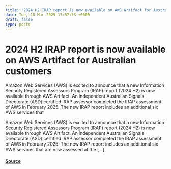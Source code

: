 ```yaml
---
title: "2024 H2 IRAP report is now available on AWS Artifact for Australian customers"
date: Tue, 18 Mar 2025 17:57:53 +0000
draft: false
type: posts
---
```

# 2024 H2 IRAP report is now available on AWS Artifact for Australian customers





Amazon Web Services (AWS)&nbsp;is excited to announce that a new Information Security Registered Assessors Program (IRAP) report (2024 H2) is now available through&nbsp;AWS Artifact.&nbsp;An independent&nbsp;Australian Signals Directorate (ASD) certified IRAP assessor&nbsp;completed the IRAP assessment of AWS in February 2025. The new IRAP report includes an additional six AWS services that

Amazon Web Services (AWS) is excited to announce that a new Information Security Registered Assessors Program (IRAP) report (2024 H2) is now available through AWS Artifact. An independent Australian Signals Directorate (ASD) certified IRAP assessor completed the IRAP assessment of AWS in February 2025. The new IRAP report includes an additional six AWS services that are now assessed at the \[…\]

#### [Source](https://aws.amazon.com/blogs/security/2024-h2-irap-report-is-now-available-on-aws-artifact-for-australian-customers/)

